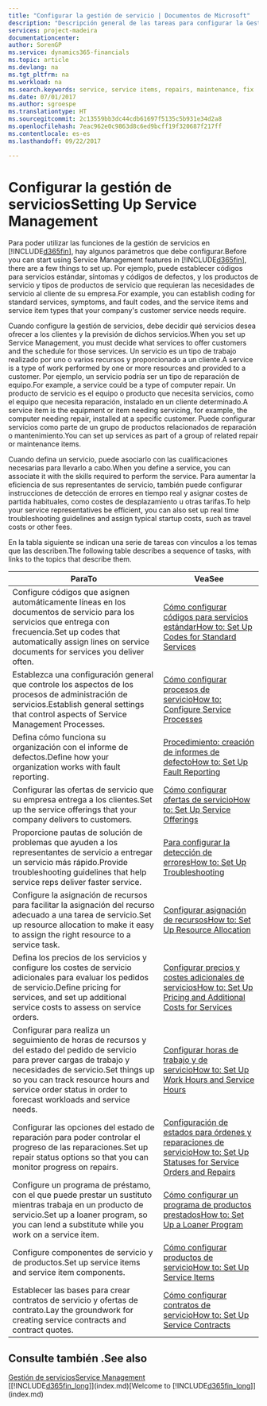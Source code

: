 ```yaml
---
title: "Configurar la gestión de servicio | Documentos de Microsoft"
description: "Descripción general de las tareas para configurar la Gestión de servicios para adaptarla a la forma en que sus organizaciones gestionan sus servicios."
services: project-madeira
documentationcenter: 
author: SorenGP
ms.service: dynamics365-financials
ms.topic: article
ms.devlang: na
ms.tgt_pltfrm: na
ms.workload: na
ms.search.keywords: service, service items, repairs, maintenance, fix
ms.date: 07/01/2017
ms.author: sgroespe
ms.translationtype: HT
ms.sourcegitcommit: 2c13559bb3dc44cdb61697f5135c5b931e34d2a8
ms.openlocfilehash: 7eac962e0c9863d8c6ed9bcff19f320687f217ff
ms.contentlocale: es-es
ms.lasthandoff: 09/22/2017

---
```


# <a name="setting-up-service-management"></a><span data-ttu-id="64311-103">Configurar la gestión de servicios</span><span class="sxs-lookup"><span data-stu-id="64311-103">Setting Up Service Management</span></span>
<span data-ttu-id="64311-104">Para poder utilizar las funciones de la gestión de servicios en [!INCLUDE[d365fin](includes/d365fin_md.md)], hay algunos parámetros que debe configurar.</span><span class="sxs-lookup"><span data-stu-id="64311-104">Before you can start using Service Management features in [!INCLUDE[d365fin](includes/d365fin_md.md)], there are a few things to set up.</span></span> <span data-ttu-id="64311-105">Por ejemplo, puede establecer códigos para servicios estándar, síntomas y códigos de defectos, y los productos de servicio y tipos de productos de servicio que requieran las necesidades de servicio al cliente de su empresa.</span><span class="sxs-lookup"><span data-stu-id="64311-105">For example, you can establish coding for standard services, symptoms, and fault codes, and the service items and service item types that your company's customer service needs require.</span></span>  

<span data-ttu-id="64311-106">Cuando configure la gestión de servicios, debe decidir qué servicios desea ofrecer a los clientes y la previsión de dichos servicios.</span><span class="sxs-lookup"><span data-stu-id="64311-106">When you set up Service Management, you must decide what services to offer customers and the schedule for those services.</span></span> <span data-ttu-id="64311-107">Un servicio es un tipo de trabajo realizado por uno o varios recursos y proporcionado a un cliente.</span><span class="sxs-lookup"><span data-stu-id="64311-107">A service is a type of work performed by one or more resources and provided to a customer.</span></span> <span data-ttu-id="64311-108">Por ejemplo, un servicio podría ser un tipo de reparación de equipo.</span><span class="sxs-lookup"><span data-stu-id="64311-108">For example, a service could be a type of computer repair.</span></span> <span data-ttu-id="64311-109">Un producto de servicio es el equipo o producto que necesita servicios, como el equipo que necesita reparación, instalado en un cliente determinado.</span><span class="sxs-lookup"><span data-stu-id="64311-109">A service item is the equipment or item needing servicing, for example, the computer needing repair, installed at a specific customer.</span></span> <span data-ttu-id="64311-110">Puede configurar servicios como parte de un grupo de productos relacionados de reparación o mantenimiento.</span><span class="sxs-lookup"><span data-stu-id="64311-110">You can set up services as part of a group of related repair or maintenance items.</span></span>  
  
<span data-ttu-id="64311-111">Cuando defina un servicio, puede asociarlo con las cualificaciones necesarias para llevarlo a cabo.</span><span class="sxs-lookup"><span data-stu-id="64311-111">When you define a service, you can associate it with the skills required to perform the service.</span></span> <span data-ttu-id="64311-112">Para aumentar la eficiencia de sus representantes de servicio, también puede configurar instrucciones de detección de errores en tiempo real y asignar costes de partida habituales, como costes de desplazamiento u otras tarifas.</span><span class="sxs-lookup"><span data-stu-id="64311-112">To help your service representatives be efficient, you can also set up real time troubleshooting guidelines and assign typical startup costs, such as travel costs or other fees.</span></span>  

<span data-ttu-id="64311-113">En la tabla siguiente se indican una serie de tareas con vínculos a los temas que las describen.</span><span class="sxs-lookup"><span data-stu-id="64311-113">The following table describes a sequence of tasks, with links to the topics that describe them.</span></span>  
  
| <span data-ttu-id="64311-114">Para</span><span class="sxs-lookup"><span data-stu-id="64311-114">To</span></span> | <span data-ttu-id="64311-115">Vea</span><span class="sxs-lookup"><span data-stu-id="64311-115">See</span></span> |
| --- | --- |
| <span data-ttu-id="64311-116">Configure códigos que asignen automáticamente líneas en los documentos de servicio para los servicios que entrega con frecuencia.</span><span class="sxs-lookup"><span data-stu-id="64311-116">Set up codes that automatically assign lines on service documents for services you deliver often.</span></span> |[<span data-ttu-id="64311-117">Cómo configurar códigos para servicios estándar</span><span class="sxs-lookup"><span data-stu-id="64311-117">How to: Set Up Codes for Standard Services</span></span>](service-how-setup-service-coding.md)|
| <span data-ttu-id="64311-118">Establezca una configuración general que controle los aspectos de los procesos de administración de servicios.</span><span class="sxs-lookup"><span data-stu-id="64311-118">Establish general settings that control aspects of Service Management Processes.</span></span>|[<span data-ttu-id="64311-119">Cómo configurar procesos de servicio</span><span class="sxs-lookup"><span data-stu-id="64311-119">How to: Configure Service Processes</span></span>](service-setup-service-processes.md)|
| <span data-ttu-id="64311-120">Defina cómo funciona su organización con el informe de defectos.</span><span class="sxs-lookup"><span data-stu-id="64311-120">Define how your organization works with fault reporting.</span></span> |[<span data-ttu-id="64311-121">Procedimiento: creación de informes de defecto</span><span class="sxs-lookup"><span data-stu-id="64311-121">How to: Set Up Fault Reporting</span></span>](service-how-setup-fault-reporting.md) |
| <span data-ttu-id="64311-122">Configurar las ofertas de servicio que su empresa entrega a los clientes.</span><span class="sxs-lookup"><span data-stu-id="64311-122">Set up the service offerings that your company delivers to customers.</span></span>|[<span data-ttu-id="64311-123">Cómo configurar ofertas de servicio</span><span class="sxs-lookup"><span data-stu-id="64311-123">How to: Set Up Service Offerings</span></span>](service-how-setup-service-offerings.md)|
| <span data-ttu-id="64311-124">Proporcione pautas de solución de problemas que ayuden a los representantes de servicio a entregar un servicio más rápido.</span><span class="sxs-lookup"><span data-stu-id="64311-124">Provide troubleshooting guidelines that help service reps deliver faster service.</span></span> |[<span data-ttu-id="64311-125">Para configurar la detección de errores</span><span class="sxs-lookup"><span data-stu-id="64311-125">How to: Set Up Troubleshooting</span></span>](service-how-setup-troubleshooting.md) |
| <span data-ttu-id="64311-126">Configure la asignación de recursos para facilitar la asignación del recurso adecuado a una tarea de servicio.</span><span class="sxs-lookup"><span data-stu-id="64311-126">Set up resource allocation to make it easy to assign the right resource to a service task.</span></span> |[<span data-ttu-id="64311-127">Configurar asignación de recursos</span><span class="sxs-lookup"><span data-stu-id="64311-127">How to: Set Up Resource Allocation</span></span>](service-how-setup-resource-allocation.md) |
| <span data-ttu-id="64311-128">Defina los precios de los servicios y configure los costes de servicio adicionales para evaluar los pedidos de servicio.</span><span class="sxs-lookup"><span data-stu-id="64311-128">Define pricing for services, and set up additional service costs to assess on service orders.</span></span> |[<span data-ttu-id="64311-129">Configurar precios y costes adicionales de servicios</span><span class="sxs-lookup"><span data-stu-id="64311-129">How to: Set Up Pricing and Additional Costs for Services</span></span>](service-how-setup-service-costs-pricing.md)|
| <span data-ttu-id="64311-130">Configurar para realiza un seguimiento de horas de recursos y del estado del pedido de servicio para prever cargas de trabajo y necesidades de servicio.</span><span class="sxs-lookup"><span data-stu-id="64311-130">Set things up so you can track resource hours and service order status in order to forecast workloads and service needs.</span></span>|[<span data-ttu-id="64311-131">Configurar horas de trabajo y de servicio</span><span class="sxs-lookup"><span data-stu-id="64311-131">How to: Set Up Work Hours and Service Hours</span></span>](service-how-setup-work-service-hours.md)|
| <span data-ttu-id="64311-132">Configurar las opciones del estado de reparación para poder controlar el progreso de las reparaciones.</span><span class="sxs-lookup"><span data-stu-id="64311-132">Set up repair status options so that you can monitor progress on repairs.</span></span> | [<span data-ttu-id="64311-133">Configuración de estados para órdenes y reparaciones de servicio</span><span class="sxs-lookup"><span data-stu-id="64311-133">How to: Set Up Statuses for Service Orders and Repairs</span></span>](service-order-repair-status.md)|
| <span data-ttu-id="64311-134">Configure un programa de préstamo, con el que puede prestar un sustituto mientras trabaja en un producto de servicio.</span><span class="sxs-lookup"><span data-stu-id="64311-134">Set up a loaner program, so you can lend a substitute while you work on a service item.</span></span> |[<span data-ttu-id="64311-135">Cómo configurar un programa de productos prestados</span><span class="sxs-lookup"><span data-stu-id="64311-135">How to: Set Up a Loaner Program</span></span>](service-how-setup-loaner-program.md) |
| <span data-ttu-id="64311-136">Configure componentes de servicio y de productos.</span><span class="sxs-lookup"><span data-stu-id="64311-136">Set up service items and service item components.</span></span> |[<span data-ttu-id="64311-137">Cómo configurar productos de servicio</span><span class="sxs-lookup"><span data-stu-id="64311-137">How to: Set Up Service Items</span></span>](service-how-setup-service-items.md) |
| <span data-ttu-id="64311-138">Establecer las bases para crear contratos de servicio y ofertas de contrato.</span><span class="sxs-lookup"><span data-stu-id="64311-138">Lay the groundwork for creating service contracts and contract quotes.</span></span> |[<span data-ttu-id="64311-139">Cómo configurar contratos de servicio</span><span class="sxs-lookup"><span data-stu-id="64311-139">How to: Set Up Service Contracts</span></span>](service-how-setup-service-contracts.md) |

## <a name="see-also"></a><span data-ttu-id="64311-140">Consulte también .</span><span class="sxs-lookup"><span data-stu-id="64311-140">See also</span></span>
[<span data-ttu-id="64311-141">Gestión de servicios</span><span class="sxs-lookup"><span data-stu-id="64311-141">Service Management</span></span>](service-service.md)  
<span data-ttu-id="64311-142">[[!INCLUDE[d365fin_long](includes/d365fin_long_md.md)]](index.md)</span><span class="sxs-lookup"><span data-stu-id="64311-142">[Welcome to [!INCLUDE[d365fin_long](includes/d365fin_long_md.md)]](index.md)</span></span>  

